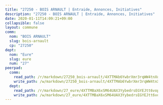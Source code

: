```yaml
---
title: "27250 - BOIS ARNAULT | Entraide, Annonces, Initiatives"
description: "27250 - BOIS ARNAULT | Entraide, Annonces, Initiatives"
date: 2020-01-11T14:09:21+09:00
collapsible: false
layout: commune
comm:
  nom: "BOIS ARNAULT"
  slug: bois-arnault
  cp: "27250"
dept:
  nom: "Eure"
  slug: eure
  num: "27"
peerpad:
  comm:
    read_path: /r/markdown/27250_bois-arnault/4XTTMAb6YwbrXmr3rqWW4tnXdjvMN5JfD99mcmYm1h3hsu2hs
    write_path: /w/markdown/27250_bois-arnault/4XTTMAb6YwbrXmr3rqWW4tnXdjvMN5JfD99mcmYm1h3hsu2hs-K3TgUEqkuwmTJ9mhaJZPug15MduFy3qtRppv553kyfkkkkPmzF4BQUaRvNzKFt3kyMLwEEcC8PpB5Tkg5QxJoGB9N4Hdq9uK9Usb4iJR6yjoQvWL994F56Xf1vxQYLn89AbrS3e5
  dept:
    read_path: /r/markdown/27_eure/4XTTMBaX6xSM64UAX3YybedrsEGYEJtt6vopdQsPEFtGijgwg
    write_path: /w/markdown/27_eure/4XTTMBaX6xSM64UAX3YybedrsEGYEJtt6vopdQsPEFtGijgwg-K3TgUmjy61Gu7ZFzjoVmiacXP2Rc4pq6sxVCYUX3mFQZWQw9yCKsEoAMagtuW4jJTYhK96DsWW4cPmZLagvQNZ34BscGcu4btrtJibt18c1mpqofaWe6Q3RartDiuMTjY7NrsH4r
---
```


